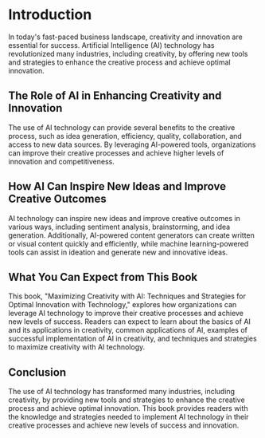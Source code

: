 Introduction
============

In today's fast-paced business landscape, creativity and innovation are essential for success. Artificial Intelligence (AI) technology has revolutionized many industries, including creativity, by offering new tools and strategies to enhance the creative process and achieve optimal innovation.

The Role of AI in Enhancing Creativity and Innovation
-----------------------------------------------------

The use of AI technology can provide several benefits to the creative process, such as idea generation, efficiency, quality, collaboration, and access to new data sources. By leveraging AI-powered tools, organizations can improve their creative processes and achieve higher levels of innovation and competitiveness.

How AI Can Inspire New Ideas and Improve Creative Outcomes
----------------------------------------------------------

AI technology can inspire new ideas and improve creative outcomes in various ways, including sentiment analysis, brainstorming, and idea generation. Additionally, AI-powered content generators can create written or visual content quickly and efficiently, while machine learning-powered tools can assist in ideation and generate new and innovative ideas.

What You Can Expect from This Book
----------------------------------

This book, "Maximizing Creativity with AI: Techniques and Strategies for Optimal Innovation with Technology," explores how organizations can leverage AI technology to improve their creative processes and achieve new levels of success. Readers can expect to learn about the basics of AI and its applications in creativity, common applications of AI, examples of successful implementation of AI in creativity, and techniques and strategies to maximize creativity with AI technology.

Conclusion
----------

The use of AI technology has transformed many industries, including creativity, by providing new tools and strategies to enhance the creative process and achieve optimal innovation. This book provides readers with the knowledge and strategies needed to implement AI technology in their creative processes and achieve new levels of success and innovation.
